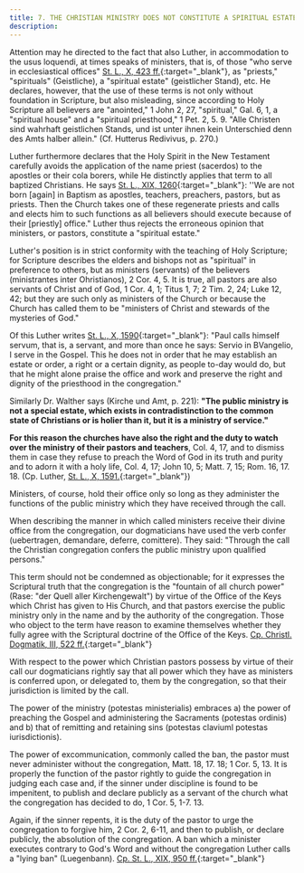 ```yaml
---
title: 7. THE CHRISTIAN MINISTRY DOES NOT CONSTITUTE A SPIRITUAL ESTATE.
description: 
---
```


Attention may he directed to the fact that also Luther, in accommodation to the usus loquendi, at times speaks of ministers, that is, of those "who serve in ecclesiastical offices" [St. L., X, 423 ff.](https://archive.org/details/st-l-10-deep-l-en/page/n333/mode/2up){:target="_blank"}, as "priests," "spirituals" (Geistliche), a "spiritual estate" (geistlicher Stand), etc. He declares, however, that the use of these terms is not only without foundation in Scripture, but also misleading, since according to Holy Scripture all believers are "anointed," 1 John 2, 27, "spiritual," Gal. 6, 1, a "spiritual house" and a "spiritual priesthood," 1 Pet. 2, 5. 9. "Alle Christen sind wahrhaft geistlichen Stands, und ist unter ihnen kein Unterschied denn des Amts halber allein." (Cf. Hutterus Redivivus, p. 270.)

Luther furthermore declares that the Holy Spirit in the New Testament carefully avoids the application of the name priest (sacerdos) to the apostles or their cola borers, while He distinctly applies that term to all baptized Christians. He says [St. L., XIX, 1260](https://archive.org/details/st-l-19-deep-l-en/page/n709/mode/2up){:target="_blank"}: ''We are not born [again] in Baptism as apostles, teachers, preachers, pastors, but as priests. Then the Church takes one of these regenerate priests and calls and elects him to such functions as all believers should execute because of their [priestly] office." Luther thus rejects the erroneous opinion that ministers, or pastors, constitute a "spiritual estate."

Luther's position is in strict conformity with the teaching of Holy Scripture; for Scripture describes the elders and bishops not as "spiritual" in preference to others, but as ministers (servants) of the believers (ministrantes inter Ohristianos), 2 Cor. 4, 5. It is true, all pastors are also servants of Christ and of God, 1 Cor. 4, 1; Titus 1, 7; 2 Tim. 2, 24; Luke 12, 42; but they are such only as ministers of the Church or because the Church has called them to be "ministers of Christ and stewards of the mysteries of God."

Of this Luther writes [St. L., X, 1590](https://archive.org/details/st-l-10-deep-l-en/page/n917/mode/2up){:target="_blank"}: "Paul calls himself servum, that is, a servant, and more than once he says: Servio in BVangelio, I serve in the Gospel. This he does not in order that he may establish an estate or order, a right or a certain dignity, as people to-day would do, but that he might alone praise the office and work and preserve the right and dignity of the priesthood in the congregation."

Similarly Dr. Walther says (Kirche und Amt, p. 221): **"The public ministry is not a special estate, which exists in contradistinction to the common state of Christians or is holier than it, but it is a ministry of service."**

**For this reason the churches have also the right and the duty to watch over the ministry of their pastors and teachers**, Col. 4, 17, and to dismiss them in case they refuse to preach the Word of God in its truth and purity and to adorn it with a holy life, Col. 4, 17; John 10, 5; Matt. 7, 15; Rom. 16, 17. 18. (Cp. Luther, [St. L., X, 1591.](https://archive.org/details/st-l-10-deep-l-en/page/n917/mode/2up){:target="_blank"})

Ministers, of course, hold their office only so long as they administer the functions of the public ministry which they have received through the call.

When describing the manner in which called ministers receive their divine office from the congregation, our dogmaticians have used the verb confer (uebertragen, demandare, deferre, comittere). They said: "Through the call the Christian congregation confers the public ministry upon qualified persons."

This term should not be condemned as objectionable; for it expresses the Scriptural truth that the congregation is the "fountain of all church power" (Rase: "der Quell aller Kirchengewalt") by virtue of the Office of the Keys which Christ has given to His Church, and that pastors exercise the public ministry only in the name and by the authority of the congregation. Those who object to the term have reason to examine themselves whether they fully agree with the Scriptural doctrine of the Office of the Keys. [Cp. Christl. Dogmatik, III, 522 ff.](https://archive.org/details/cdk-vol-3-deep-l-en-corrected-2023-11-28-no-shading/page/521/mode/2up){:target="_blank"}

With respect to the power which Christian pastors possess by virtue of their call our dogmaticians rightly say that all power which they have as ministers is conferred upon, or delegated to, them by the congregation, so that their jurisdiction is limited by the call.

The power of the ministry (potestas ministerialis) embraces a) the power of preaching the Gospel and administering the Sacraments (potestas ordinis) and b) that of remitting and retaining sins (potestas claviuml potestas iurisdictionis).

The power of excommunication, commonly called the ban, the pastor must never administer without the congregation, Matt. 18, 17. 18; 1 Cor. 5, 13. It is properly the function of the pastor rightly to guide the congregation in judging each case and, if the sinner under discipline is found to be impenitent, to publish and declare publicly as a servant of the church what the congregation has decided to do, 1 Cor. 5, 1-7. 13.

Again, if the sinner repents, it is the duty of the pastor to urge the congregation to forgive him, 2 Cor. 2, 6-11, and then to publish, or declare publicly, the absolution of the congregation. A ban which a minister executes contrary to God's Word and without the congregation Luther calls a "lying ban" (Luegenbann). [Cp. St. L., XIX, 950 ff.](https://archive.org/details/st-l-19-deep-l-en/page/n553/mode/2up){:target="_blank"}